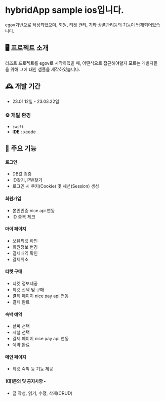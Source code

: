 # hybridApp sample ios입니다.
egov기반으로 작성되었으며, 회원, 티켓 관리, 기타 상품관리등의 기능이 탑재되어있습니다.


## 🖥️ 프로젝트 소개
리조트 프로젝트를 egov로 시작하였을 때, 어떤식으로 접근해야할지 모르는 개발자들을 위해 그에 대한 샘플을 제작하였습니다.
<br>

## 🕰️ 개발 기간
* 23.01.12일 - 23.03.22일

### ⚙️ 개발 환경
- `swift`
- **IDE** : xcode

## 📌 주요 기능
#### 로그인
- DB값 검증
- ID찾기, PW찾기
- 로그인 시 쿠키(Cookie) 및 세션(Session) 생성
#### 회원가입
- 본인인증 nice api 연동
- ID 중복 체크
#### 마이 페이지
- 보유티켓 확인
- 회원정보 변경
- 결제내역 확인
- 결제취소
#### 티켓 구매
- 티켓 정보제공
- 티켓 선택 및 구매
- 결제 페이지 nice pay api 연동 
- 결제 완료
#### 숙박 예약
- 날짜 선택
- 시설 선택
- 결제 페이지 nice pay api 연동 
- 예약 완료
#### 메인 페이지
- 티켓 숙박 등 기능 제공
#### 1대1문의 및 공지사항 - 
- 글 작성, 읽기, 수정, 삭제(CRUD)
